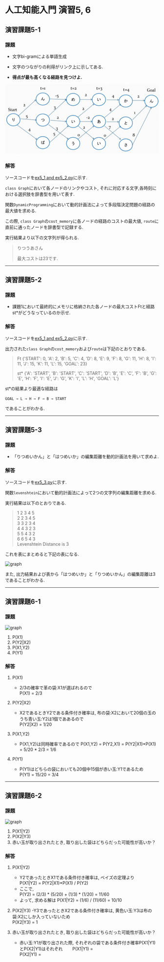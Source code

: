 # 人工知能入門 演習5, 6
## 演習課題5-1
### 課題

- 文字bi-gramによる単語生成

- 文字のつながりの利得がリンク上に示してある.

- **得点が最も高くなる経路を見つけよ.**

![graph](https://github.com/etsuura/AI_practice/blob/master/ex5/graph.jpg)

### 解答

ソースコードを[ex5_1 and ex5_2.py](https://github.com/etsuura/AI_practice/blob/master/ex5/ex5_1%20and%20ex5_2.py)に示す.

```class Graph```において各ノードのリンクやコスト, それに対応する文字,各時刻における選択肢を辞書型を用いて表す.

関数```DynamicProgramming```において動的計画法によって多段階決定問題の経路の最大値を求める.

この際, ```class Graph```の```cost_memory```に各ノードの経路のコストの最大値, ```route```に直前に通ったノードを辞書型で記録する.

実行結果より以下の文字列が得られる.
>りつうあさん
>
>最大コストは23です.

---

## 演習課題5-2
### 課題

- 課題1において最終的にメモリに格納された各ノードの最大コストFtと経路st*がどうなっているのか示せ.

### 解答

ソースコードを[ex5_1 and ex5_2.py](https://github.com/etsuura/AI_practice/blob/master/ex5/ex5_1%20and%20ex5_2.py)に示す.

出力された```class Graph```の```cost_memory```および```route```は下記のとおりである.
>Ft
>{'START': 0, 'A': 2, 'B': 5, 'C': 4, 'D': 8, 'E': 9, 'F': 8, 'G': 11, 'H': 8, 'I': 11, 'J': 15, 'K': 11, 'L': 15, 'GOAL': 23}
>
>st*
{'A': 'START', 'B': 'START', 'C': 'START', 'D': 'B', 'E': 'C', 'F': 'B', 'G': 'E', 'H': 'F', 'I': 'E', 'J': 'G', 'K': 'I', 'L': 'H', 'GOAL': 'L'}

st*の結果より最適な経路は

```GOAL → L → H → F → B → START```

であることがわかる.

---

## 演習課題5-3
### 課題
- 「りつめいかん」と「はつめいか」の編集距離を動的計画法を用いて求めよ.

### 解答

ソースコードを[ex5_3.py](https://github.com/etsuura/AI_practice/blob/master/ex5/ex5_3.py)に示す.

関数```levenshtein```において動的計画法によって2つの文字列の編集距離を求める.

実行結果は以下のとおりである.

>1  2  3  4  5  
>2  2  3  4  5  
>3  3  2  3  4  
>4  4  3  2  3  
>5  5  4  3  2  
>6  6  5  4  3  
>Levenshtein Distance is 3

これを表にまとめると下記の表になる.

![graph](https://github.com/etsuura/AI_practice/blob/master/ex5/table.jpg)

また, 出力結果および表から「はつめいか」と「りつめいかん」の編集距離は3であることがわかる.

---

## 演習課題6-1
### 課題
![graph](https://github.com/etsuura/AI_practice/blob/master/ex5/q6_1.jpg)
1. P(X1)
2. P(Y2|X2)
3. P(X1,Y2)
4. P(Y1)

### 解答

1. P(X1)
    - 2/3の確率で革の袋:X1が選ばれるので  
     P(X1) = 2/3

2. P(Y2|X2)
    - X2であるときY2である条件付き確率は, 布の袋:X2において20個の玉のうち青い玉:Y2は1個でああるので  
    P(Y2|X2) = 1/20
    
3. P(X1,Y2)
    - P(X1,Y2)は同時確率であるので
    P(X1,Y2) = P(Y2,X1) = P(Y2|X1)*P(X1) =  5/20 * 2/3 = 1/6
    
4. P(Y1)
    - P(Y1)はどちらの袋においても20個中15個が赤い玉:Y1であるため   
    P(Y1) = 15/20 = 3/4
    
---

## 演習課題6-2
### 課題
![graph](https://github.com/etsuura/AI_practice/blob/master/ex5/q6_1.jpg)
1. P(X1|Y2)
2. P(X2|Y3)
3. 赤い玉が取り出されたとき, 取り出した袋はどちらだった可能性が高いか？

### 解答
1. P(X1|Y2)
    - Y2であったときX1である条件付き確率は, ベイズの定理より   
    P(X1|Y2) = P(Y2|X1)*P(X1) / P(Y2)  
    - ここで,  
    P(Y2) = (2/3) * (5/20) + (1/3) * (1/20) = 11/60
    - よって, 求める解は
     P(X1|Y2) = (1/6) / (11/60) = 10/10
    
2. P(X2|Y3)
    -Y3であったときX2である条件付き確率は, 黄色い玉:Y3は布の袋:X2にしか入っていないため  
    P(X2|Y3) = 1
    
3. 赤い玉が取り出されたとき, 取り出した袋はどちらだった可能性が高いか？
    - 赤い玉:Y1が取り出された際, それぞれの袋である条件付き確率P(X1|Y1)とP(X2|Y1)はそれぞれ　　
    P(X1|Y1) =   
    P(X2|Y1) =   